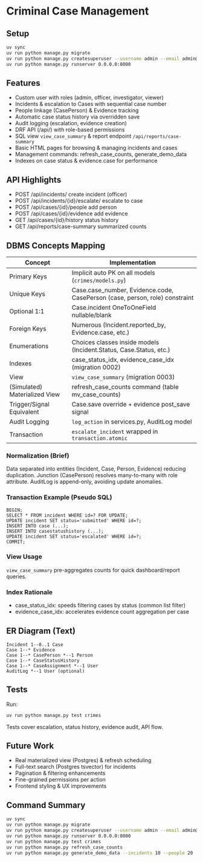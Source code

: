 # Criminal Case Management

## Setup

```bash
uv sync
uv run python manage.py migrate
uv run python manage.py createsuperuser --username admin --email admin@example.com
uv run python manage.py runserver 0.0.0.0:8000
```

## Features

- Custom user with roles (admin, officer, investigator, viewer)
- Incidents & escalation to Cases with sequential case number
- People linkage (CasePerson) & Evidence tracking
- Automatic case status history via overridden save
- Audit logging (escalation, evidence creation)
- DRF API (/api/) with role-based permissions
- SQL view `view_case_summary` & report endpoint `/api/reports/case-summary`
- Basic HTML pages for browsing & managing incidents and cases
- Management commands: refresh_case_counts, generate_demo_data
- Indexes on case status & evidence.case for performance

## API Highlights

- POST /api/incidents/ create incident (officer)
- POST /api/incidents/{id}/escalate/ escalate to case
- POST /api/cases/{id}/people add person
- POST /api/cases/{id}/evidence add evidence
- GET /api/cases/{id}/history status history
- GET /api/reports/case-summary summarized counts

## DBMS Concepts Mapping

| Concept                       | Implementation                                                              |
| ----------------------------- | --------------------------------------------------------------------------- |
| Primary Keys                  | Implicit auto PK on all models (`crimes/models.py`)                         |
| Unique Keys                   | Case.case_number, Evidence.code, CasePerson (case, person, role) constraint |
| Optional 1:1                  | Case.incident OneToOneField nullable/blank                                  |
| Foreign Keys                  | Numerous (Incident.reported_by, Evidence.case, etc.)                        |
| Enumerations                  | Choices classes inside models (Incident.Status, Case.Status, etc.)          |
| Indexes                       | case_status_idx, evidence_case_idx (migration 0002)                         |
| View                          | `view_case_summary` (migration 0003)                                        |
| (Simulated) Materialized View | refresh_case_counts command (table mv_case_counts)                          |
| Trigger/Signal Equivalent     | Case.save override + evidence post_save signal                              |
| Audit Logging                 | `log_action` in services.py, AuditLog model                                 |
| Transaction                   | `escalate_incident` wrapped in `transaction.atomic`                         |

### Normalization (Brief)

Data separated into entities (Incident, Case, Person, Evidence) reducing duplication. Junction (CasePerson) resolves many-to-many with role attribute. AuditLog is append-only, avoiding update anomalies.

### Transaction Example (Pseudo SQL)

```
BEGIN;
SELECT * FROM incident WHERE id=? FOR UPDATE;
UPDATE incident SET status='submitted' WHERE id=?;
INSERT INTO case (...);
INSERT INTO casestatushistory (...);
UPDATE incident SET status='escalated' WHERE id=?;
COMMIT;
```

### View Usage

`view_case_summary` pre-aggregates counts for quick dashboard/report queries.

### Index Rationale

- case_status_idx: speeds filtering cases by status (common list filter)
- evidence_case_idx: accelerates evidence count aggregation per case

## ER Diagram (Text)

```
Incident 1--0..1 Case
Case 1--* Evidence
Case 1--* CasePerson *--1 Person
Case 1--* CaseStatusHistory
Case 1--* CaseAssignment *--1 User
AuditLog *--1 User (optional)
```

## Tests

Run:

```bash
uv run python manage.py test crimes
```

Tests cover escalation, status history, evidence audit, API flow.

## Future Work

- Real materialized view (Postgres) & refresh scheduling
- Full-text search (Postgres tsvector) for incidents
- Pagination & filtering enhancements
- Fine-grained permissions per action
- Frontend styling & UX improvements

## Command Summary

```bash
uv sync
uv run python manage.py migrate
uv run python manage.py createsuperuser --username admin --email admin@example.com
uv run python manage.py runserver 0.0.0.0:8000
uv run python manage.py test crimes
uv run python manage.py refresh_case_counts
uv run python manage.py generate_demo_data --incidents 10 --people 20
```
